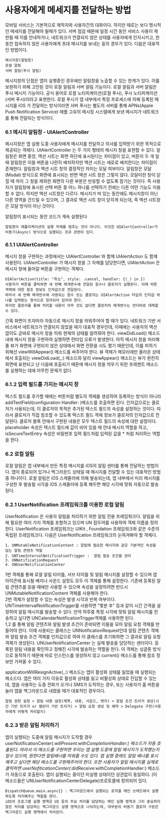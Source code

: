 # 사용자에게 메세지를 전달하는 방법

모바일 서비스는 기본적으로 제작자와 사용자간의 대화이다. 하지만 때로는 보다 명시적인 메세지를 전달해야 될때가 있다. 서버 점검 때문에 일정 시간 동안 서비스 사용이 제한될 때 이를 안내하거나, 네트워크가 연결되지 않은 상태를 사용자에게 인지시키고, 한동안 접속하지 않은 사용자에게 초대 메시지를 보내는 둥의 경우가 있다.  다음은 대표적인 방법이다.
    
    메시지창(알림창)
    로컬 알림
    서버 알림(푸시 알림)

메시지창의 단점은 앱이 실행중인 경우에만 알림창을 노출할 수 있는 한계가 있다. 이를 보완하기 위해 고안된 것이 로컬 알림과 서버 알림 기능이다.  로컬 알림과 서버 알림은 푸시 메시지 기능이다. 공식 용어로 로컬 노티피케이션(로컬 푸시), 푸시 노티피케이션(서버 푸시)이라고 표현한다.  로컬 푸시가 앱 내부에서 특정 프로세스에 의해 등록된 메시지를 iOS 가 전달하는 방식이라면 서버 푸시는 별도의 서버를 통해 APNs(Apple Push Notification Service) 애플 고유의 메시징 시스템에게 보낸 메시지가 네트워크를 통해 전달되는 방식이다.

### 6.1 메시지 알림창 - UIAlertController

메시지창은 앱 실행 도중 사용자에게 메시지를 전달하고 의사를 입력받기 위한 목적으로 제공되는 객체다. UIAlertController 는 두 가지 형태의 메시지 창을 표현할 수 있다. 알림창은 화면 중앙, 액션 시트는 화면 하단에 표시된다는 차이점이 있고, 버튼이 두 개 일때 알림창은 이들 버튼을 나란히 배치하지만 액션 시트는 세로로 배치한다는 차이점이 존재한다.  알림창과 액션 시트 창의 결정적인 차이는 모달 여부이다. 알림창은 모달(Modal) 방식으로 화면에 표시되는 반면 액션 시트 창은 그렇지 않다. 모달이란 창이 닫힐 때 까지 그 창을 제외한 화면의 다른 부분은 반응할 수 없도록 잠기는 것이다. 즉 사용자가 알림창에 표시된 선택 버튼 중 어느 하나를 선택하기 전에는 다른 어떤 기능도 이용할 수 없다.  하지만 액션 시트창은 다르다. 메시지가 떠 있는 동안에도 메시지창이 아닌 다른 영역을 건드릴 수 있으며, 그 결과로 액션 시트 창이 닫히게 되는데, 즉 액션 시트창은 모달 방식이 아닌 것이다.
    
알림창이 표시되는 동안 코드가 계속 실행된다
    
    알림창이 애플리케이션의 실행 자체를 멈추는 것이 아니다. 이것은 UIAlertController가 비동기(Async) 방식으로 실행되는 것과 관련이 있다. 
    
### 6.1.1 UIAlertController 

메시지 창을 구현하는 과정에서는 UIAlertController 와 함께 UIAlertAction 도 함께 사용된다. UIAlertController 가 메시지 창을 그 자체를 담당한다면, UIAlertAction 은 메시지 창에 들어갈 버튼을 구현하는 객체다.


    UIAlertAction(title: "취소", style: .cancel, handler: {(_) in })
    사용자가 버튼을 클릭하면 세 번째 매개변수에 전달된 함수나 클로저가 실행된다. 이때 버튼 객체에 대한 참조 정보도 인자값으로 전달된다. 
    따라서 세 번째 매개번수에 사용되는 함수 또는 클로저는 UIAlertAction 타입의 인자값 하나를 입력받는 형식으로 정의되어 있어야 한다. 
    하지만 클로저를 통해 처리할 내용이 아무 것도 없다면 클로저의 매개변수는 언더바로 대체할 수 있다.

간혹 화면이 뜨자마자 자동으로 메시지 창을 띄워주어야 할 때가 있다. 네트워크 기반 서비스에서 네트워크가 연결되지 않았을 때가 대표적 경우인데, 이때에는 사용자의 액션 없이도 곧바로 메시지 창을 띄워 현재의 상태를 알려줘야 한다. viewDidLoad() 메소드 내에 메시지 창을 구현하여 실행하면 런타임 오류가 발생한다. 아직 메시지 창을 처리해줄 뷰가 화면에 구현되지 않은 상태에서 화면 전환을 시도 했기 때문인데, 이를 피하기 위해선 viewWillAppear() 메소드를 써주어야 한다. 뷰 객체가 메모리에만 올라온 상태에서 호출되는 viewDidLoad(_:) 메소드와 달리 viewAppear() 메소드는 뷰가 완전히 화면에 표현되고 난 다음에 호출되기 때문에 메시지 창을 띄우기 위한 프레젠트 메소드를 실행하는 데에 아무런 문제가 없다.

### 6.1.2 입력 필드를 가지는 메시지 창

텍스트 필드를 추가할 때에는 버튼처럼 별도의 객체를 생성하여 등록하는 방식이 아니라 addTextField(configuration Handler: )메소드를 호출하면 된다. 인자값으로는 클로저가 사용되는데, 이 클로저의 목적은 추가된 텍스트 필드의 속성을 설정하는 것이다. 따라서 클로저가 직접 참조할 수 있도록 텍스트 필드 객체 정보가 클로저의 인자값으로 전달된다. 클로저 블록 안에서 구현된 내용은 모두 텍스트 필드의 속성에 대한 설정이다. placeholder 속성은 텍스트 필드에 값이 비어 있을 때 안내 메시지 역할을 하고, isSecureTextEntry 속성은 비밀번호 입력 필드처럼 입력된 값을 * 처럼 처리하는 역할을 한다. 

### 6.2 로컬 알림

로컬 알림은 앱 내부에서 만든 특정 메시지를 iOS의 알림 센터를 통해 전달하는 방법이다. 앱이 종료되어 있거나 백그라운드 상태일 때 메시지를 전달할 수 있는 대표적인 방법 중 하나이다.  로컬 알림은 iOS 스케줄러에 의해 발송되는데, 앱 내부에서 미리 메시지를 구성한 후 발송될 시각을 iOS 스케줄러에 등록 해두면 해당 시각에 맞춰 자동으로 발송된다.

### 6.2.1 UserNotification 프레임워크를 이용한 로컬 알림

UserNotification 은 사용자 알림을 처리하기 위한 알림 전용 프레임워크다. 알림을 위해 필요한 여러 가지 객체를 포함하고 있으며 UN 접두어를 사용하여 객체 이름을 정의한다. UserNotification 프레임워크는 UIKit , Foundation 프레임워크와 같은 수준의 독립된 프레임워크다. 다음은 UserNotification 프레임워크의 눈여겨봐야 할 객체다.

    1. UNMutableNotificationContent : 알림에 필요한 메시지와 같은 기본적인 속성을 담는 알림 콘텐츠 역할
    2. UNTimeIntervalNotificationTrigger :  알림 발송 조건을 관리
    3. UNNotificationRequest
    4. UNUserNotificationCenter
    
1번 객체를 통해 로컬 알림 타이틀, 서브 타이틀 및 알림 메시지를 설정할 수 있으며 앱 아이콘에 표시될 배지나 사운드 설정도 모두 이 객체를 통해 설정한다. 기존에 등록된 알림 콘텐츠를 읽을 때에만 사용할 수 있으며 속성을 설정하려면 반드시 UNMutableNotificationContent 객체를 사용해야 한다.  
2번 객체가 설정할 수 있는 속성은 발생 시각과 반복 여부이다. UNTimeIntervalNotificationTrigger를 사용하면 "몇분 후" 등과 같이 시간 간격을 설정하여 알림 메시지를 발송할 수 있다. 만약 하루중 특정 시각에 맞춰 알림 메시지를 전송하고 싶다면 UNCalendarNotificationTrigger객체를 사용하면 된다.  
1,2 를 통해 알림 콘텐츠와 알림 발생 조건이 준비되면 이들을 모아 알림 요청 객체를 만들어야 한다. 이때 사용되는 클래스는 UNNotificationRequest인데 알림 콘텐츠 객체와 알림 발송 조건 객체를 인자값으로 하여 이 클래스를 초기화하면 그 결과로 알림 요청 객체가 생성된다.  UNUserNotificationCenter 는 실제 발송을 담당하는 센터이다. 등록된 알림 내용을 확인하고 정해진 시각에 발송하는 역할을 한다. 이 객체는 싱글톤 방식으로 동작하기 때문에 따로 인스턴스를 생성하지 않고 current() 메소드를 통해 참조 정보만 가져올 수 있다.  

applicationWillResignActive(_:) 메소드는 앱이 활성화 상태를 잃었을 때 실행되는 메소드다. 앱은 여러 가지 이유로 활성화 상태를 잃고 비활성화 상태로 진입할 수 있는데, 앱을 사용하는 도중 전화가 오거나 SMS가 도착하는 경우, 또는 사용자가 홈 버튼을 눌러 앱을 백그라운드로 내렸을 때가 대표적인 경우이다.


    알림 권한 설정 > 알림 내용 설정(제목, 내용, 사운드, 뱃지) > 알림 조건 트리거 생성(시간 기반 트리거 or 캘린더 기반 트리거) > 알림 요청 생성 및 예약 > Delegate 구현(사용자에게 어떻게 처리할지)

### 6.2.3 받은 알림 처리하기

앱이 실행되는 도중에 알림 메시지가 도착할 경우 userNotificationCenter(_:willPresent:withCompletionHandler:) 메소드가 자동 호출된다. 따라서 이 메소드를 구현하면 우리는 앱 실행 도중에 알림 메시지가 도착했는지 알수 있으며, 원한다면 알림배너를 띄워줄 수도 있다. 앱 실행 중에도 알림 배너를 표시해주고 싶다면 해당 메소드를 구현해주어야 한다. 또한 사용자가 알림 메시지를 실제로 클릭하면 userNofiticationCenter(_:didReceive:withCompletionHandler:) 메소드가 자동으로 호출된다. 앱이 실행되는 중이던 미실행 상태이던 상관없이 동일하다. (이 메소드들은 UNUserNotificationCenterDelegate)프로토콜에 정의되어 있다.

 
    DispatchQueue.main.async{} : 백그라운드에서 실행되는 로직을 메인 쓰레드에서 실행하도록 처리해주는 역할을 한다. 
    iOS의 프로그램 실행 영역은 UI 등의 주요 처리를 담당하는 메인 실행 영역과 그리 중요하지 않은 처리를 담당하는 백그라운드 실행 영역으로 나눠지는데, 대부분의 비동기 클로저 구문은 백그라운드 실행 영역에서 처리된다. 
    


